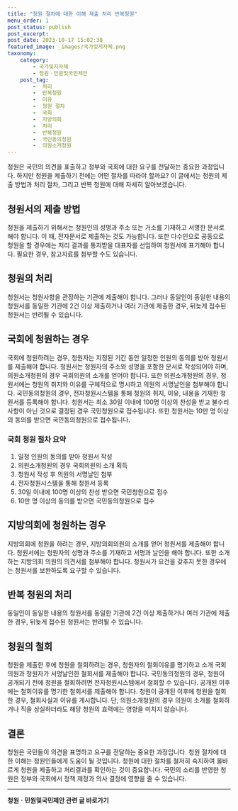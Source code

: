 ```yaml
---
title: "청원 절차에 대한 이해 제출 처리 반복청원"
menu_order: 1
post_status: publish
post_excerpt: 
post_date: 2023-10-17 15:02:30
featured_image: _images/국가및지자체.png
taxonomy:
    category:
        - 국가및지자체
        - 청원ㆍ민원및국민제안
    post_tag:
        -  처리
        -  반복청원
        -  이유
        -  청원 절차
        -  국회
        -  지방의회
        -  처리
        -  반복청원
        -  국민동의청원
        -  의원소개청원
---
```



청원은 국민의 의견을 표출하고 정부와 국회에 대한 요구를 전달하는 중요한 과정입니다. 하지만 청원을 제출하기 전에는 어떤 절차를 따라야 할까요? 이 글에서는 청원의 제출 방법과 처리 절차, 그리고 반복 청원에 대해 자세히 알아보겠습니다.

## 청원서의 제출 방법

청원을 제출하기 위해서는 청원인의 성명과 주소 또는 거소를 기재하고 서명한 문서로 해야 합니다. 이 때, 전자문서로 제출하는 것도 가능합니다. 또한 다수인으로 공동으로 청원을 할 경우에는 처리 결과를 통지받을 대표자를 선임하여 청원서에 표기해야 합니다. 필요한 경우, 참고자료를 첨부할 수도 있습니다. 

## 청원의 처리

청원서는 청원사항을 관장하는 기관에 제출해야 합니다. 그러나 동일인이 동일한 내용의 청원서를 동일한 기관에 2건 이상 제출하거나 여러 기관에 제출한 경우, 뒤늦게 접수된 청원서는 반려될 수 있습니다.

## 국회에 청원하는 경우

국회에 청원하려는 경우, 청원자는 지정된 기간 동안 일정한 인원의 동의를 받아 청원서를 제출해야 합니다. 청원서는 청원자의 주소와 성명을 포함한 문서로 작성되어야 하며, 의원소개청원의 경우 국회의원의 소개를 얻어야 합니다. 또한 의원소개청원의 경우, 청원서에는 청원의 취지와 이유를 구체적으로 명시하고 의원의 서명날인을 첨부해야 합니다. 국민동의청원의 경우, 전자청원시스템을 통해 청원의 취지, 이유, 내용을 기재한 청원서를 등록해야 합니다. 청원서는 최소 30일 이내에 100명 이상의 찬성을 받고 불수리사항이 아닌 것으로 결정된 경우 국민청원으로 접수됩니다. 또한 청원서는 10만 명 이상의 동의를 받으면 국민동의청원으로 접수됩니다.

### 국회 청원 절차 요약

1. 일정 인원의 동의를 받아 청원서 작성
2. 의원소개청원의 경우 국회의원의 소개 획득
3. 청원서 작성 후 의원의 서명날인 첨부
4. 전자청원시스템을 통해 청원서 등록
5. 30일 이내에 100명 이상의 찬성 받으면 국민청원으로 접수
6. 10만 명 이상의 동의를 받으면 국민동의청원으로 접수

## 지방의회에 청원하는 경우

지방의회에 청원을 하려는 경우, 지방의회의원의 소개를 얻어 청원서를 제출해야 합니다. 청원서에는 청원자의 성명과 주소를 기재하고 서명과 날인을 해야 합니다. 또한 소개하는 지방의회 의원의 의견서를 첨부해야 합니다. 청원서가 요건을 갖추지 못한 경우에는 청원서를 보완하도록 요구할 수 있습니다.

## 반복 청원의 처리

동일인이 동일한 내용의 청원서를 동일한 기관에 2건 이상 제출하거나 여러 기관에 제출한 경우, 뒤늦게 접수된 청원서는 반려될 수 있습니다.

## 청원의 철회

청원을 제출한 후에 청원을 철회하려는 경우, 청원자의 철회이유를 명기하고 소개 국회의원과 청원자가 서명날인한 철회서를 제출해야 합니다. 국민동의청원의 경우, 청원이 공개되기 전에 청원을 철회하려면 전자청원시스템에서 철회할 수 있습니다. 공개된 이후에는 철회이유를 명기한 철회서를 제출해야 합니다. 청원이 공개된 이후에 청원을 철회한 경우, 철회사실과 이유를 게시합니다. 단, 의원소개청원의 경우 의원이 소개를 철회하거나 직을 상실하더라도 해당 청원의 효력에는 영향을 미치지 않습니다.

## 결론

청원은 국민들이 의견을 표명하고 요구를 전달하는 중요한 과정입니다. 청원 절차에 대한 이해는 청원인들에게 도움이 될 것입니다. 청원에 대한 절차를 철저히 숙지하여 올바르게 청원을 제출하고 처리결과를 확인하는 것이 중요합니다. 국민의 소리를 반영한 청원은 정부와 국회에서 정책 제정과 의사 결정에 영향을 줄 수 있습니다.










<!-- wp:separator -->
<hr class="wp-block-separator has-alpha-channel-opacity"/>
<!-- /wp:separator -->

<!-- wp:group {"backgroundColor":"base","layout":{"type":"constrained"}} -->
<div class="wp-block-group has-base-background-color has-background"><!-- wp:paragraph {"align":"center","fontSize":"large"} -->
<p class="has-text-align-center has-large-font-size"><strong>청원ㆍ민원및국민제안 관련 글 바로가기</strong></p>
<!-- /wp:paragraph -->


<!-- wp:latest-posts
{"categories":[{"id":7340,"count":19,"description":"","link":"https://uknowlaw.com/category/%ec%b2%ad%ec%9b%90%e3%86%8d%eb%af%bc%ec%9b%90%eb%b0%8f%ea%b5%ad%eb%af%bc%ec%a0%9c%ec%95%88/","name":"청원ㆍ민원및국민제안","slug":"청원ㆍ민원및국민제안","taxonomy":"category","parent":0,"meta":[],"_links":{"self":[{"href":"https://uknowlaw.com/wp-json/wp/v2/categories/7340"}],"collection":[{"href":"https://uknowlaw.com/wp-json/wp/v2/categories"}],"about":[{"href":"https://uknowlaw.com/wp-json/wp/v2/taxonomies/category"}],"wp:post_type":[{"href":"https://uknowlaw.com/wp-json/wp/v2/posts?categories=7340"}],"curies":[{"name":"wp","href":"https://api.w.org/{rel}","templated":true}]}}],"postsToShow":100,"excerptLength":28,"postLayout":"grid","columns":2,"featuredImageAlign":"left","featuredImageSizeSlug":"large","fontSize":"medium"} /--></div>
<!-- /wp:group -->